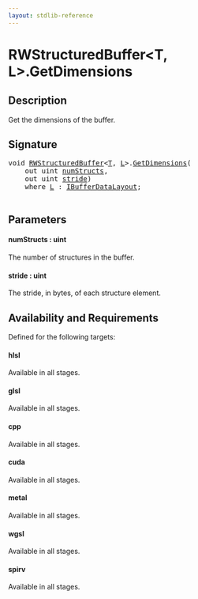 ```yaml
---
layout: stdlib-reference
---
```


# RWStructuredBuffer\<T, L\>\.GetDimensions

## Description

Get the dimensions of the buffer.



## Signature 

<pre>
<span class="code_keyword">void</span> <a href="../index.html" class="code_type">RWStructuredBuffer</a>&lt;<a href="../index.html#typeparam-T" class="code_type">T</a>, <a href="../index.html#typeparam-L" class="code_type">L</a>&gt;.<a href=".html">GetDimensions</a>(
    <span class="code_keyword">out</span> <span class="code_keyword">uint</span> <a href=".html#decl-numStructs" class="code_param">numStructs</a>,
    <span class="code_keyword">out</span> <span class="code_keyword">uint</span> <a href=".html#decl-stride" class="code_param">stride</a>)
    <span class='code_keyword'>where</span> <a href="../index.html#typeparam-L" class="code_type">L</a> : <a href="../../../interfaces/ibufferdatalayout-017b/index.html" class="code_type">IBufferDataLayout</a>;

</pre>

## Parameters

####  <a id="decl-numStructs"></a>numStructs  : uint
The number of structures in the buffer.

####  <a id="decl-stride"></a>stride  : uint
The stride, in bytes, of each structure element.


## Availability and Requirements

Defined for the following targets:

#### hlsl
Available in all stages.

#### glsl
Available in all stages.

#### cpp
Available in all stages.

#### cuda
Available in all stages.

#### metal
Available in all stages.

#### wgsl
Available in all stages.

#### spirv
Available in all stages.



